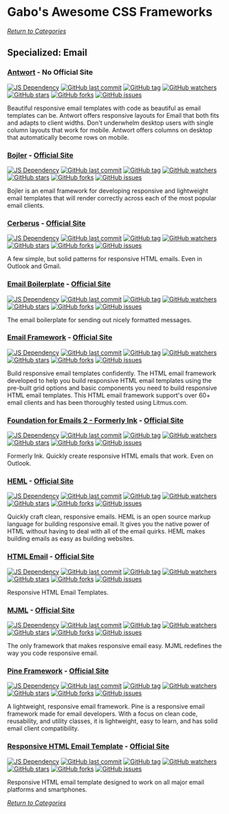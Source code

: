 # Gabo's Awesome CSS Frameworks

[_Return to Categories_](../README.md)


## Specialized: Email


### [Antwort](https://github.com/InterNations/antwort) - No Official Site

[![JS Dependency](https://img.shields.io/badge/JS-no-lightgrey.svg?style=flat-square&maxAge=5184000)]()
[![GitHub last commit](https://img.shields.io/github/last-commit/InterNations/antwort.svg?style=flat-square&maxAge=5184000)]()
[![GitHub tag](https://img.shields.io/github/tag/InterNations/antwort.svg?style=flat-square&maxAge=5184000)]()
[![GitHub watchers](https://img.shields.io/github/watchers/InterNations/antwort.svg?style=flat-square&maxAge=5184000)]()
[![GitHub stars](https://img.shields.io/github/stars/InterNations/antwort.svg?style=flat-square&maxAge=5184000)]()
[![GitHub forks](https://img.shields.io/github/forks/InterNations/antwort.svg?style=flat-square&maxAge=5184000)]()
[![GitHub issues](https://img.shields.io/github/issues/InterNations/antwort.svg?style=flat-square&maxAge=5184000)]()

Beautiful responsive email templates with code as beautiful as email
templates can be. Antwort offers responsive layouts for Email that both
fits and adapts to client widths. Don't underwhelm desktop users with
single column layouts that work for mobile. Antwort offers columns on
desktop that automatically become rows on mobile. 


### [Bojler](https://github.com/Slicejack/bojler) - [Official Site](http://bojler.slicejack.com/)

[![JS Dependency](https://img.shields.io/badge/JS-no-lightgrey.svg?style=flat-square&maxAge=5184000)]()
[![GitHub last commit](https://img.shields.io/github/last-commit/Slicejack/bojler.svg?style=flat-square&maxAge=5184000)]()
[![GitHub tag](https://img.shields.io/github/tag/Slicejack/bojler.svg?style=flat-square&maxAge=5184000)]()
[![GitHub watchers](https://img.shields.io/github/watchers/Slicejack/bojler.svg?style=flat-square&maxAge=5184000)]()
[![GitHub stars](https://img.shields.io/github/stars/Slicejack/bojler.svg?style=flat-square&maxAge=5184000)]()
[![GitHub forks](https://img.shields.io/github/forks/Slicejack/bojler.svg?style=flat-square&maxAge=5184000)]()
[![GitHub issues](https://img.shields.io/github/issues/Slicejack/bojler.svg?style=flat-square&maxAge=5184000)]()

Bojler is an email framework for developing responsive and lightweight 
email templates that will render correctly across each of the most
popular email clients.


### [Cerberus](https://github.com/TedGoas/Cerberus) - [Official Site](http://tedgoas.github.io/Cerberus/)

[![JS Dependency](https://img.shields.io/badge/JS-no-lightgrey.svg?style=flat-square&maxAge=5184000)]()
[![GitHub last commit](https://img.shields.io/github/last-commit/TedGoas/Cerberus.svg?style=flat-square&maxAge=5184000)]()
[![GitHub tag](https://img.shields.io/github/tag/TedGoas/Cerberus.svg?style=flat-square&maxAge=5184000)]()
[![GitHub watchers](https://img.shields.io/github/watchers/TedGoas/Cerberus.svg?style=flat-square&maxAge=5184000)]()
[![GitHub stars](https://img.shields.io/github/stars/TedGoas/Cerberus.svg?style=flat-square&maxAge=5184000)]()
[![GitHub forks](https://img.shields.io/github/forks/TedGoas/Cerberus.svg?style=flat-square&maxAge=5184000)]()
[![GitHub issues](https://img.shields.io/github/issues/TedGoas/Cerberus.svg?style=flat-square&maxAge=5184000)]()

A few simple, but solid patterns for responsive HTML emails. Even in
Outlook and Gmail. 


### [Email Boilerplate](https://github.com/seanpowell/Email-Boilerplate) - [Official Site](http://htmlemailboilerplate.com/)

[![JS Dependency](https://img.shields.io/badge/JS-no-lightgrey.svg?style=flat-square&maxAge=5184000)]()
[![GitHub last commit](https://img.shields.io/github/last-commit/seanpowell/Email-Boilerplate.svg?style=flat-square&maxAge=5184000)]()
[![GitHub tag](https://img.shields.io/github/tag/seanpowell/Email-Boilerplate.svg?style=flat-square&maxAge=5184000)]()
[![GitHub watchers](https://img.shields.io/github/watchers/seanpowell/Email-Boilerplate.svg?style=flat-square&maxAge=5184000)]()
[![GitHub stars](https://img.shields.io/github/stars/seanpowell/Email-Boilerplate.svg?style=flat-square&maxAge=5184000)]()
[![GitHub forks](https://img.shields.io/github/forks/seanpowell/Email-Boilerplate.svg?style=flat-square&maxAge=5184000)]()
[![GitHub issues](https://img.shields.io/github/issues/seanpowell/Email-Boilerplate.svg?style=flat-square&maxAge=5184000)]()

The email boilerplate for sending out nicely formatted messages. 


### [Email Framework](https://github.com/g13nn/Email-Framework) - [Official Site](http://emailframe.work/)

[![JS Dependency](https://img.shields.io/badge/JS-no-lightgrey.svg?style=flat-square&maxAge=5184000)]()
[![GitHub last commit](https://img.shields.io/github/last-commit/g13nn/Email-Framework.svg?style=flat-square&maxAge=5184000)]()
[![GitHub tag](https://img.shields.io/github/tag/g13nn/Email-Framework.svg?style=flat-square&maxAge=5184000)]()
[![GitHub watchers](https://img.shields.io/github/watchers/g13nn/Email-Framework.svg?style=flat-square&maxAge=5184000)]()
[![GitHub stars](https://img.shields.io/github/stars/g13nn/Email-Framework.svg?style=flat-square&maxAge=5184000)]()
[![GitHub forks](https://img.shields.io/github/forks/g13nn/Email-Framework.svg?style=flat-square&maxAge=5184000)]()
[![GitHub issues](https://img.shields.io/github/issues/g13nn/Email-Framework.svg?style=flat-square&maxAge=5184000)]()

Build responsive email templates confidently. The HTML email framework
developed to help you build responsive HTML email templates using the
pre-built grid options and basic components you need to build responsive
HTML email templates. This HTML email framework support's over 60+ email
clients and has been thoroughly tested using Litmus.com.


### [Foundation for Emails 2 - Formerly Ink](https://github.com/zurb/foundation-emails) - [Official Site](https://foundation.zurb.com/emails.html)

[![JS Dependency](https://img.shields.io/badge/JS-no-lightgrey.svg?style=flat-square&maxAge=5184000)]()
[![GitHub last commit](https://img.shields.io/github/last-commit/zurb/foundation-emails.svg?style=flat-square&maxAge=5184000)]()
[![GitHub tag](https://img.shields.io/github/tag/zurb/foundation-emails.svg?style=flat-square&maxAge=5184000)]()
[![GitHub watchers](https://img.shields.io/github/watchers/zurb/foundation-emails.svg?style=flat-square&maxAge=5184000)]()
[![GitHub stars](https://img.shields.io/github/stars/zurb/foundation-emails.svg?style=flat-square&maxAge=5184000)]()
[![GitHub forks](https://img.shields.io/github/forks/zurb/foundation-emails.svg?style=flat-square&maxAge=5184000)]()
[![GitHub issues](https://img.shields.io/github/issues/zurb/foundation-emails.svg?style=flat-square&maxAge=5184000)]()

Formerly Ink. Quickly create responsive HTML emails that work. Even on
Outlook.


### [HEML](https://github.com/SparkPost/heml) - [Official Site](https://heml.io/)

[![JS Dependency](https://img.shields.io/badge/JS-no-lightgrey.svg?style=flat-square&maxAge=5184000)]()
[![GitHub last commit](https://img.shields.io/github/last-commit/SparkPost/heml.svg?style=flat-square&maxAge=5184000)]()
[![GitHub tag](https://img.shields.io/github/tag/SparkPost/heml.svg?style=flat-square&maxAge=5184000)]()
[![GitHub watchers](https://img.shields.io/github/watchers/SparkPost/heml.svg?style=flat-square&maxAge=5184000)]()
[![GitHub stars](https://img.shields.io/github/stars/SparkPost/heml.svg?style=flat-square&maxAge=5184000)]()
[![GitHub forks](https://img.shields.io/github/forks/SparkPost/heml.svg?style=flat-square&maxAge=5184000)]()
[![GitHub issues](https://img.shields.io/github/issues/SparkPost/heml.svg?style=flat-square&maxAge=5184000)]()

Quickly craft clean, responsive emails. HEML is an open source markup
language for building responsive email. It gives you the native power of
HTML without having to deal with all of the email quirks. HEML makes
building emails as easy as building websites. 


### [HTML Email](https://github.com/leemunroe/htmlemail) - [Official Site](https://htmlemail.io/)

[![JS Dependency](https://img.shields.io/badge/JS-no-lightgrey.svg?style=flat-square&maxAge=5184000)]()
[![GitHub last commit](https://img.shields.io/github/last-commit/leemunroe/htmlemail.svg?style=flat-square&maxAge=5184000)]()
[![GitHub tag](https://img.shields.io/github/tag/leemunroe/htmlemail.svg?style=flat-square&maxAge=5184000)]()
[![GitHub watchers](https://img.shields.io/github/watchers/leemunroe/htmlemail.svg?style=flat-square&maxAge=5184000)]()
[![GitHub stars](https://img.shields.io/github/stars/leemunroe/htmlemail.svg?style=flat-square&maxAge=5184000)]()
[![GitHub forks](https://img.shields.io/github/forks/leemunroe/htmlemail.svg?style=flat-square&maxAge=5184000)]()
[![GitHub issues](https://img.shields.io/github/issues/leemunroe/htmlemail.svg?style=flat-square&maxAge=5184000)]()

Responsive HTML Email Templates.  


### [MJML](https://github.com/mjmlio/mjml) - [Official Site](https://mjml.io/)

[![JS Dependency](https://img.shields.io/badge/JS-no-lightgrey.svg?style=flat-square&maxAge=5184000)]()
[![GitHub last commit](https://img.shields.io/github/last-commit/mjmlio/mjml.svg?style=flat-square&maxAge=5184000)]()
[![GitHub tag](https://img.shields.io/github/tag/mjmlio/mjml.svg?style=flat-square&maxAge=5184000)]()
[![GitHub watchers](https://img.shields.io/github/watchers/mjmlio/mjml.svg?style=flat-square&maxAge=5184000)]()
[![GitHub stars](https://img.shields.io/github/stars/mjmlio/mjml.svg?style=flat-square&maxAge=5184000)]()
[![GitHub forks](https://img.shields.io/github/forks/mjmlio/mjml.svg?style=flat-square&maxAge=5184000)]()
[![GitHub issues](https://img.shields.io/github/issues/mjmlio/mjml.svg?style=flat-square&maxAge=5184000)]()

The only framework that makes responsive email easy. MJML redefines the
way you code responsive email. 


### [Pine Framework](https://github.com/ThemeMountain/pine) - [Official Site](https://docs.thememountain.com/pine/)

[![JS Dependency](https://img.shields.io/badge/JS-no-lightgrey.svg?style=flat-square&maxAge=5184000)]()
[![GitHub last commit](https://img.shields.io/github/last-commit/ThemeMountain/pine.svg?style=flat-square&maxAge=5184000)]()
[![GitHub tag](https://img.shields.io/github/tag/ThemeMountain/pine.svg?style=flat-square&maxAge=5184000)]()
[![GitHub watchers](https://img.shields.io/github/watchers/ThemeMountain/pine.svg?style=flat-square&maxAge=5184000)]()
[![GitHub stars](https://img.shields.io/github/stars/ThemeMountain/pine.svg?style=flat-square&maxAge=5184000)]()
[![GitHub forks](https://img.shields.io/github/forks/ThemeMountain/pine.svg?style=flat-square&maxAge=5184000)]()
[![GitHub issues](https://img.shields.io/github/issues/ThemeMountain/pine.svg?style=flat-square&maxAge=5184000)]()

A lightweight, responsive email framework. Pine is a responsive email
framework made for email developers. With a focus on clean code,
reusability, and utility classes, it is lightweight, easy to learn, and
has solid email client compatibility.



### [Responsive HTML Email Template](https://github.com/charlesmudy/responsive-html-email-template) - [Official Site](http://www.charlesmudy.com/respmail/)

[![JS Dependency](https://img.shields.io/badge/JS-no-lightgrey.svg?style=flat-square&maxAge=5184000)]()
[![GitHub last commit](https://img.shields.io/github/last-commit/charlesmudy/responsive-html-email-template.svg?style=flat-square&maxAge=5184000)]()
[![GitHub tag](https://img.shields.io/github/tag/charlesmudy/responsive-html-email-template.svg?style=flat-square&maxAge=5184000)]()
[![GitHub watchers](https://img.shields.io/github/watchers/charlesmudy/responsive-html-email-template.svg?style=flat-square&maxAge=5184000)]()
[![GitHub stars](https://img.shields.io/github/stars/charlesmudy/responsive-html-email-template.svg?style=flat-square&maxAge=5184000)]()
[![GitHub forks](https://img.shields.io/github/forks/charlesmudy/responsive-html-email-template.svg?style=flat-square&maxAge=5184000)]()
[![GitHub issues](https://img.shields.io/github/issues/charlesmudy/responsive-html-email-template.svg?style=flat-square&maxAge=5184000)]()

Responsive HTML email template designed to work on all major email 
platforms and smartphones. 



[_Return to Categories_](../README.md)
